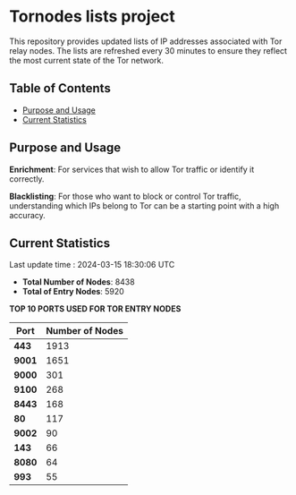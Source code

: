 # Tornodes lists project

This repository provides updated lists of IP addresses associated with Tor relay nodes. The lists are refreshed every 30 minutes to ensure they reflect the most current state of the Tor network.

## Table of Contents

- [Purpose and Usage](#purpose-and-usage)
- [Current Statistics](#current-statistics)


## Purpose and Usage

**Enrichment**: For services that wish to allow Tor traffic or identify it correctly.

**Blacklisting**: For those who want to block or control Tor traffic, understanding which IPs belong to Tor can be a starting point with a high accuracy.

## Current Statistics

Last update time : 2024-03-15 18:30:06 UTC

- **Total Number of Nodes**: 8438
- **Total of Entry Nodes**: 5920

**TOP 10 PORTS USED FOR TOR ENTRY NODES**

| **Port** | **Number of Nodes** |
|------|-----------------|
| **443**   | 1913  |
| **9001**   | 1651  |
| **9000**   | 301  |
| **9100**   | 268  |
| **8443**   | 168  |
| **80**   | 117  |
| **9002**   | 90  |
| **143**   | 66  |
| **8080**   | 64  |
| **993**   | 55  |

